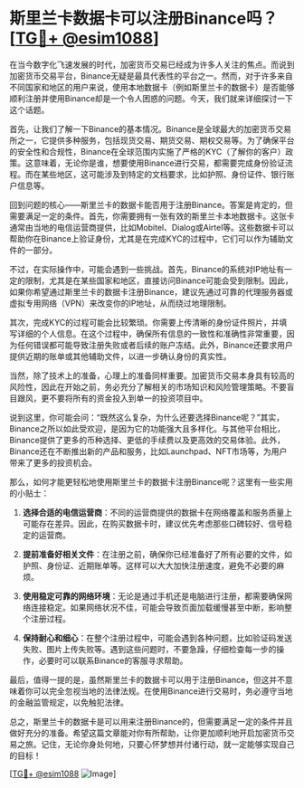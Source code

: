 # 斯里兰卡数据卡可以注册Binance吗？[[TG💪+ @esim1088](https://t.me/s/esim1088)]

在当今数字化飞速发展的时代，加密货币交易已经成为许多人关注的焦点。而说到加密货币交易平台，Binance无疑是最具代表性的平台之一。然而，对于许多来自不同国家和地区的用户来说，使用本地数据卡（例如斯里兰卡的数据卡）是否能够顺利注册并使用Binance却是一个令人困惑的问题。今天，我们就来详细探讨一下这个话题。

首先，让我们了解一下Binance的基本情况。Binance是全球最大的加密货币交易所之一，它提供多种服务，包括现货交易、期货交易、期权交易等。为了确保平台的安全性和合规性，Binance在全球范围内实施了严格的KYC（了解你的客户）政策。这意味着，无论你是谁，想要使用Binance进行交易，都需要完成身份验证流程。而在某些地区，这可能涉及到特定的文档要求，比如护照、身份证件、银行账户信息等。

回到问题的核心——斯里兰卡的数据卡能否用于注册Binance。答案是肯定的，但需要满足一定的条件。首先，你需要拥有一张有效的斯里兰卡本地数据卡。这张卡通常由当地的电信运营商提供，比如Mobitel、Dialog或Airtel等。这些数据卡可以帮助你在Binance上验证身份，尤其是在完成KYC的过程中，它们可以作为辅助文件的一部分。

不过，在实际操作中，可能会遇到一些挑战。首先，Binance的系统对IP地址有一定的限制，尤其是在某些国家和地区，直接访问Binance可能会受到限制。因此，如果你希望通过斯里兰卡的数据卡注册Binance，建议先通过可靠的代理服务器或虚拟专用网络（VPN）来改变你的IP地址，从而绕过地理限制。

其次，完成KYC的过程可能会比较繁琐。你需要上传清晰的身份证件照片，并填写详细的个人信息。在这个过程中，确保所有信息的一致性和准确性非常重要，因为任何错误都可能导致注册失败或者后续的账户冻结。此外，Binance还要求用户提供近期的账单或其他辅助文件，以进一步确认身份的真实性。

当然，除了技术上的准备，心理上的准备同样重要。加密货币交易本身具有较高的风险性，因此在开始之前，务必充分了解相关的市场知识和风险管理策略。不要盲目跟风，更不要将所有的资金投入到单一的投资项目中。

说到这里，你可能会问：“既然这么复杂，为什么还要选择Binance呢？”其实，Binance之所以如此受欢迎，是因为它的功能强大且多样化。与其他平台相比，Binance提供了更多的币种选择、更低的手续费以及更高效的交易体验。此外，Binance还在不断推出新的产品和服务，比如Launchpad、NFT市场等，为用户带来了更多的投资机会。

那么，如何才能更轻松地使用斯里兰卡的数据卡注册Binance呢？这里有一些实用的小贴士：

1. **选择合适的电信运营商**：不同的运营商提供的数据卡在网络覆盖和服务质量上可能存在差异。因此，在购买数据卡时，建议优先考虑那些口碑较好、信号稳定的运营商。

2. **提前准备好相关文件**：在注册之前，确保你已经准备好了所有必要的文件，如护照、身份证、近期账单等。这样可以大大加快注册速度，避免不必要的麻烦。

3. **使用稳定可靠的网络环境**：无论是通过手机还是电脑进行注册，都需要确保网络连接稳定。如果网络状况不佳，可能会导致页面加载缓慢甚至中断，影响整个注册过程。

4. **保持耐心和细心**：在整个注册过程中，可能会遇到各种问题，比如验证码发送失败、图片上传失败等。遇到这些问题时，不要急躁，仔细检查每一步的操作，必要时可以联系Binance的客服寻求帮助。

最后，值得一提的是，虽然斯里兰卡的数据卡可以用于注册Binance，但这并不意味着你可以完全忽视当地的法律法规。在使用Binance进行交易时，务必遵守当地的金融监管规定，以免触犯法律。

总之，斯里兰卡的数据卡是可以用来注册Binance的，但需要满足一定的条件并且做好充分的准备。希望这篇文章能对你有所帮助，让你更加顺利地开启加密货币交易之旅。记住，无论你身处何地，只要心怀梦想并付诸行动，就一定能够实现自己的目标！

[[TG💪+ @esim1088](https://t.me/s/esim1088) ![Image](https://i.postimg.cc/4NQfJmqS/Snipaste-2025-05-13-00-14-12.png)]